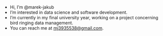 - Hi, I’m @marek-jakub
- I’m interested in data science and software development.
- I’m currently in my final university year, working on a project concerning bird ringing data management.
- You can reach me at mj3935538@gmail.com.

<!---
marek-jakub/marek-jakub is a ✨ special ✨ repository because its `README.md` (this file) appears on your GitHub profile.
You can click the Preview link to take a look at your changes.
--->

